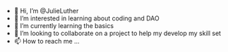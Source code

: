 - 👋 Hi, I’m @JulieLuther
- 👀 I’m interested in learning about coding and DAO 
- 🌱 I’m currently learning the basics 
- 💞️ I’m looking to collaborate on a project to help my develop my skill set
- 📫 How to reach me ...

<!---
JulieLuther/JulieLuther is a ✨ special ✨ repository because its `README.md` (this file) appears on your GitHub profile.
You can click the Preview link to take a look at your changes.
--->
